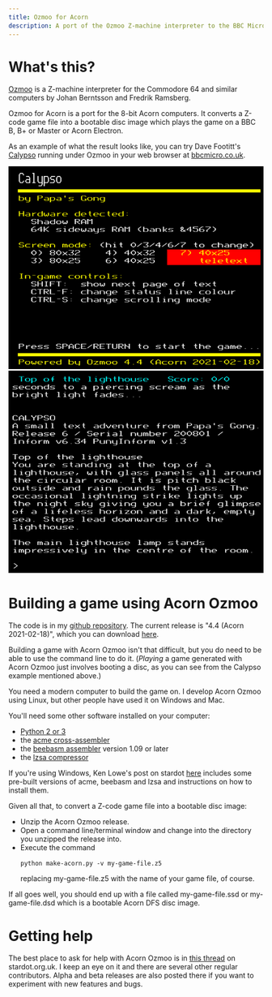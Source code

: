 ```yaml
---
title: Ozmoo for Acorn
description: A port of the Ozmoo Z-machine interpreter to the BBC Micro and Acorn Electron
---
```


# What's this?

[Ozmoo](https://github.com/johanberntsson/ozmoo) is a Z-machine interpreter for the Commodore 64 and similar computers by Johan Berntsson and Fredrik Ramsberg.

Ozmoo for Acorn is a port for the 8-bit Acorn computers. It converts a Z-code game file into a bootable disc image which plays the game on a BBC B, B+ or Master or Acorn Electron.

As an example of what the result looks like, you can try Dave Footitt's [Calypso](https://ifdb.org/viewgame?id=apo771qxl1ba4lsy) running under Ozmoo in your web browser at [bbcmicro.co.uk](http://bbcmicro.co.uk/game.php?id=2575).

![Loader screen](acorn-ozmoo-calypso-loader-extra-16.png)
![Game in mode 7](acorn-ozmoo-calypso-game-mode-7-extra-16.png)

# Building a game using Acorn Ozmoo

The code is in my [github repository](https://github.com/ZornsLemma/ozmoo). The current release is "4.4 (Acorn 2021-02-18)", which you can download [here](https://github.com/ZornsLemma/ozmoo/releases/tag/acorn-4.4-2021-02-18).

Building a game with Acorn Ozmoo isn't that difficult, but you do need to be able to use the command line to do it. (*Playing* a game generated with Acorn Ozmoo just involves booting a disc, as you can see from the Calypso example mentioned above.)

You need a modern computer to build the game on. I develop Acorn Ozmoo using Linux, but other people have used it on Windows and Mac.

You'll need some other software installed on your computer:
* [Python 2 or 3](https://www.python.org/downloads/)
* the [acme cross-assembler](https://sourceforge.net/projects/acme-crossass/)
* the [beebasm assembler](https://github.com/stardot/beebasm/) version 1.09 or later
* the [lzsa compressor](https://github.com/emmanuel-marty/lzsa)

If you're using Windows, Ken Lowe's post on stardot [here](https://stardot.org.uk/forums/viewtopic.php?p=283858#p283858) includes some pre-built versions of acme, beebasm and lzsa and instructions on how to install them.

Given all that, to convert a Z-code game file into a bootable disc image:
* Unzip the Acorn Ozmoo release.
* Open a command line/terminal window and change into the directory you unzipped the release into.
* Execute the command
  ```
  python make-acorn.py -v my-game-file.z5
  ```
  replacing my-game-file.z5 with the name of your game file, of course.

If all goes well, you should end up with a file called my-game-file.ssd or my-game-file.dsd which is a bootable Acorn DFS disc image.

# Getting help

The best place to ask for help with Acorn Ozmoo is in [this thread](https://stardot.org.uk/forums/viewtopic.php?f=2&t=19975) on stardot.org.uk. I keep an eye on it and there are several other regular contributors. Alpha and beta releases are also posted there if you want to experiment with new features and bugs.
